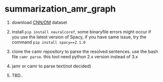 # summarization_amr_graph

1. download [CNN/DM](https://cs.nyu.edu/~kcho/DMQA/) dataset
2. install ```pip install neuralcoref```, some binaryfile errors might occur if you use the latest version of Spacy, if you have same issue, try the command ```pip install spacy==2.1.0```
3. clone the camr repository to parse the resolved sentences. use the bash file ```camr parse```. this tool need python 2.x version instead of 3.x

3. jamr or camr to parse text(not decided)
4. TBD..
